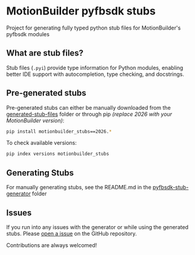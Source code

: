 # MotionBuilder pyfbsdk stubs

Project for generating fully typed python stub files for MotionBuilder's pyfbsdk modules

## What are stub files?

Stub files (`.pyi`) provide type information for Python modules, enabling better IDE support with autocompletion, type checking, and docstrings.

## Pre-generated stubs

Pre-generated stubs can either be manually downloaded from the [generated-stub-files](https://github.com/nils-soderman/pyfbsdk-stub-generator/tree/main/generated-stub-files) folder or through pip _(replace 2026 with your MotionBuilder version)_:
```bash
pip install motionbuilder_stubs==2026.*
```

To check available versions:
```bash
pip index versions motionbuilder_stubs
```

## Generating Stubs
For manually generating stubs, see the README.md in the [pyfbsdk-stub-generator](https://github.com/nils-soderman/pyfbsdk-stub-generator/tree/main/pyfbsdk-stub-generator) folder


## Issues

If you run into any issues with the generator or while using the generated stubs. Please [open a issue](https://github.com/nils-soderman/pyfbsdk-stub-generator/issues) on the GitHub repository.


Contributions are always welcomed!